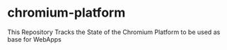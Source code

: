 # chromium-platform
This Repository Tracks the State of the Chromium Platform to be used as base for WebApps 
